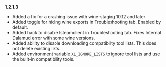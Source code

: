 **1.2.1.3**
- Added a fix for a crashing issue with wine-staging 10.12 and later
- Added toggle for hiding wine exports in Troubleshooting tab. Enabled by default.
- Added hack to disable lsteamclient in Troubleshooting tab. Fixes Internal Dalamud error with some wine versions.
- Added ability to disable downloading compatibility tool lists. This does not delete existing lists.
- Added environment variable `XL_IGNORE_LISTS` to ignore tool lists and use the built-in compatibility tools.